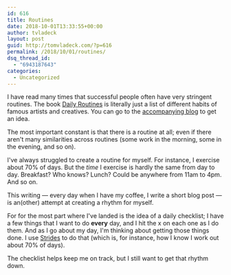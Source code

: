 ```yaml
---
id: 616
title: Routines
date: 2018-10-01T13:33:55+00:00
author: tvladeck
layout: post
guid: http://tomvladeck.com/?p=616
permalink: /2018/10/01/routines/
dsq_thread_id:
  - "6943187643"
categories:
  - Uncategorized
---
```

I have read many times that successful people often have very stringent routines. The book <a href="https://www.amazon.com/exec/obidos/ASIN/0307273601/dailrout-20" target="_blank">Daily Routines</a> is literally just a list of different habits of famous artists and creatives. You can go to the <a href="http://dailyroutines.typepad.com/daily_routines/artists/" target="_blank">accompanying blog</a> to get an idea.

The most important constant is that there is a routine at all; even if there aren't many similarities across routines (some work in the morning, some in the evening, and so on).

I've always struggled to create a routine for myself. For instance, I exercise about 70% of days. But the <em>time</em> I exercise is hardly the same from day to day. Breakfast? Who knows? Lunch? Could be anywhere from 11am to 4pm. And so on.

This writing — every day when I have my coffee, I write a short blog post — is an(other) attempt at creating a rhythm for myself.

For for the most part where I've landed is the idea of a daily checklist; I have a few things that I want to do <strong>every</strong> day, and I hit the x on each one as I do them. And as I go about my day, I'm thinking about getting those things done. I use <a href="https://www.stridesapp.com/" target="_blank">Strides</a> to do that (which is, for instance, how I know I work out about 70% of days).

The checklist helps keep me on track, but I still want to get that rhythm down.